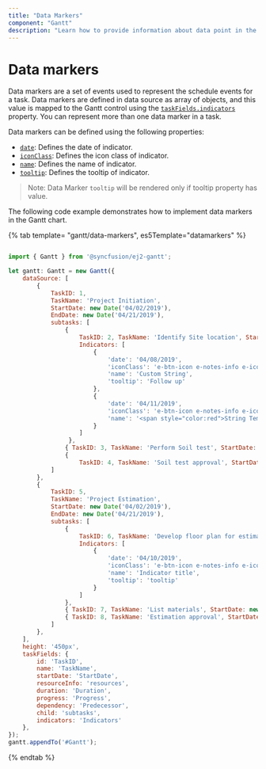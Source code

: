 ```yaml
---
title: "Data Markers"
component: "Gantt"
description: "Learn how to provide information about data point in the Essential JS 2 Gantt control."
---
```


# Data markers

Data markers are a set of events used to represent the schedule events for a task. Data markers are defined in data source as array of objects, and this value is mapped to the Gantt control using the [`taskFields.indicators`](../api/gantt/taskFields/#indicators) property. You can represent more than one data marker in a task.

Data markers can be defined using the following properties:

* [`date`](../api/gantt/iIndicator/#date): Defines the date of indicator.
* [`iconClass`](../api/gantt/iIndicator/#iconclass): Defines the icon class of indicator.
* [`name`](../api/gantt/iIndicator/#name): Defines the name of indicator.
* [`tooltip`](../api/gantt/iIndicator/#tooltip): Defines the tooltip of indicator.

>Note: Data Marker `tooltip` will be rendered only if tooltip property has value.

The following code example demonstrates how to implement data markers in the Gantt chart.

{% tab template= "gantt/data-markers", es5Template="datamarkers" %}

```javascript

import { Gantt } from '@syncfusion/ej2-gantt';

let gantt: Gantt = new Gantt({
    dataSource: [
        {
            TaskID: 1,
            TaskName: 'Project Initiation',
            StartDate: new Date('04/02/2019'),
            EndDate: new Date('04/21/2019'),
            subtasks: [
                {
                    TaskID: 2, TaskName: 'Identify Site location', StartDate: new Date('04/02/2019'), Duration: 4, Progress: 50,
                    Indicators: [
                        {
                            'date': '04/08/2019',
                            'iconClass': 'e-btn-icon e-notes-info e-icons e-icon-left e-gantt e-notes-info::before',
                            'name': 'Custom String',
                            'tooltip': 'Follow up'
                        },
                        {
                            'date': '04/11/2019',
                            'iconClass': 'e-btn-icon e-notes-info e-icons e-icon-left e-gantt e-notes-info::before',
                            'name': '<span style="color:red">String Template</span>',
                        }
                    ]
                 },
                { TaskID: 3, TaskName: 'Perform Soil test', StartDate: new Date('04/02/2019'), Duration: 4, Progress: 50  },
                {
                    TaskID: 4, TaskName: 'Soil test approval', StartDate: new Date('04/02/2019'), Duration: 4, Progress: 50, },
            ]
        },
        {
            TaskID: 5,
            TaskName: 'Project Estimation',
            StartDate: new Date('04/02/2019'),
            EndDate: new Date('04/21/2019'),
            subtasks: [
                {
                    TaskID: 6, TaskName: 'Develop floor plan for estimation', StartDate: new Date('04/04/2019'), Duration: 3, Progress: 50,
                    Indicators: [
                        {
                            'date': '04/10/2019',
                            'iconClass': 'e-btn-icon e-notes-info e-icons e-icon-left e-gantt e-notes-info::before',
                            'name': 'Indicator title',
                            'tooltip': 'tooltip'
                        }
                    ]
                },
                { TaskID: 7, TaskName: 'List materials', StartDate: new Date('04/04/2019'), Duration: 3, Progress: 50 },
                { TaskID: 8, TaskName: 'Estimation approval', StartDate: new Date('04/04/2019'), Duration: 3, Progress: 50 }
            ]
        },
    ],
    height: '450px',
    taskFields: {
        id: 'TaskID',
        name: 'TaskName',
        startDate: 'StartDate',
        resourceInfo: 'resources',
        duration: 'Duration',
        progress: 'Progress',
        dependency: 'Predecessor',
        child: 'subtasks',
        indicators: 'Indicators'
    },
});
gantt.appendTo('#Gantt');

```

{% endtab %}